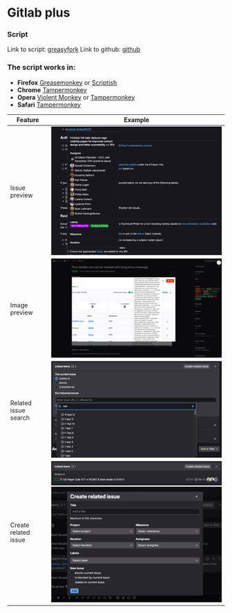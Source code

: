 # Gitlab plus

### Script

Link to script: [greasyfork](https://greasyfork.org/en/scripts/512719-gitlab-plus)
Link to github: [github](https://github.com/anwaro/gitlab-plus)

### The script works in:

- **Firefox** [Greasemonkey](https://addons.mozilla.org/pl/firefox/addon/greasemonkey/)
  or [Scriptish](https://addons.mozilla.org/pl/firefox/addon/scriptish/)
- **Chrome** [Tampermonkey](https://chrome.google.com/webstore/detail/tampermonkey/dhdgffkkebhmkfjojejmpbldmpobfkfo)
- **Opera** [Violent Monkey](https://addons.opera.com/en/extensions/details/violent-monkey/)
  or [Tampermonkey](https://addons.opera.com/pl/extensions/details/tampermonkey-beta/?display=en)
- **Safari** [Tampermonkey](https://tampermonkey.net/)

| Feature              | Example                                                                                                                                                                                                               |
|----------------------|-----------------------------------------------------------------------------------------------------------------------------------------------------------------------------------------------------------------------|
| Issue preview        | ![Preview](https://raw.githubusercontent.com/anwaro/gitlab-plus/main/assets/issue-preview.png)                                                                                                                        |
| Image preview        | ![Preview](https://raw.githubusercontent.com/anwaro/gitlab-plus/main/assets/image-preview.png)                                                                                                                        |
| Related issue search | ![Preview](https://raw.githubusercontent.com/anwaro/gitlab-plus/main/assets/related-issue-autocomplete.png)                                                                                                           |
| Create related issue | ![Preview](https://raw.githubusercontent.com/anwaro/gitlab-plus/main/assets/create-related-issue-1.png) </br> ![Preview](https://raw.githubusercontent.com/anwaro/gitlab-plus/main/assets/create-related-issue-2.png) |

